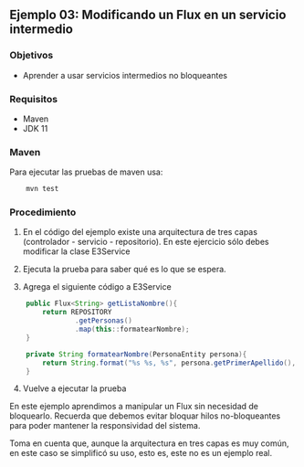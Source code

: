 ## Ejemplo 03: Modificando un Flux en un servicio intermedio

### Objetivos
* Aprender a usar servicios intermedios no bloqueantes

### Requisitos
* Maven
* JDK 11

### Maven

Para ejecutar las pruebas de maven usa:
```bash
    mvn test
```

### Procedimiento

1. En el código del ejemplo existe una arquitectura de tres capas (controlador - servicio - repositorio). En este ejercicio sólo debes modificar la clase E3Service 

2. Ejecuta la prueba para saber qué es lo que se espera.

3. Agrega el siguiente código a E3Service

```java
    public Flux<String> getListaNombre(){
        return REPOSITORY
                .getPersonas()
                .map(this::formatearNombre);
    }

    private String formatearNombre(PersonaEntity persona){
        return String.format("%s %s, %s", persona.getPrimerApellido(), persona.getSegundoApellido(), persona.getNombre());
    }
```

4. Vuelve a ejecutar la prueba

En este ejemplo aprendimos a manipular un Flux sin necesidad de bloquearlo. Recuerda que debemos evitar bloquar hilos no-bloqueantes para poder mantener la responsividad del sistema.

Toma en cuenta que, aunque la arquitectura en tres capas es muy común, en este caso se simplificó su uso, esto es, este no es un ejemplo real.


